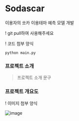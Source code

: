 # Sodascar

이용자의 쏘카 이용테마 예측 모델 개발  

! git pull하여 사용해주세요 

! 코드 첨부 양식
```
python main.py
```
### 프로젝트 소개
> 프로젝트 소개 문구
### 프로젝트 개요도

! 이미지 첨부 양식

![image](https://user-images.githubusercontent.com/65028694/148731329-0ed979ad-090c-43c8-9ee2-f5315e8ef31f.png)
